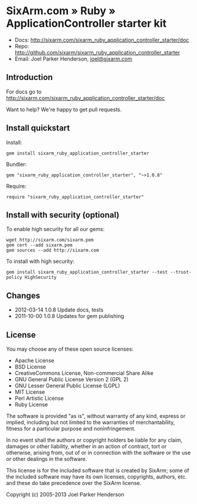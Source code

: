 # SixArm.com » Ruby » <br> ApplicationController starter kit

* Docs: <http://sixarm.com/sixarm_ruby_application_controller_starter/doc>
* Repo: <http://github.com/sixarm/sixarm_ruby_application_controller_starter>
* Email: Joel Parker Henderson, <joel@sixarm.com>


## Introduction

For docs go to <http://sixarm.com/sixarm_ruby_application_controller_starter/doc>

Want to help? We're happy to get pull requests.


## Install quickstart

Install:

    gem install sixarm_ruby_application_controller_starter

Bundler:

    gem "sixarm_ruby_application_controller_starter", "~>1.0.8"

Require:

    require "sixarm_ruby_application_controller_starter"


## Install with security (optional)

To enable high security for all our gems:

    wget http://sixarm.com/sixarm.pem
    gem cert --add sixarm.pem
    gem sources --add http://sixarm.com

To install with high security:

    gem install sixarm_ruby_application_controller_starter --test --trust-policy HighSecurity


## Changes

* 2012-03-14 1.0.8 Update docs, tests
* 2011-10-00 1.0.8 Updates for gem publishing


## License

You may choose any of these open source licenses:

  * Apache License
  * BSD License
  * CreativeCommons License, Non-commercial Share Alike
  * GNU General Public License Version 2 (GPL 2)
  * GNU Lesser General Public License (LGPL)
  * MIT License
  * Perl Artistic License
  * Ruby License

The software is provided "as is", without warranty of any kind, 
express or implied, including but not limited to the warranties of 
merchantability, fitness for a particular purpose and noninfringement. 

In no event shall the authors or copyright holders be liable for any 
claim, damages or other liability, whether in an action of contract, 
tort or otherwise, arising from, out of or in connection with the 
software or the use or other dealings in the software.

This license is for the included software that is created by SixArm;
some of the included software may have its own licenses, copyrights, 
authors, etc. and these do take precedence over the SixArm license.

Copyright (c) 2005-2013 Joel Parker Henderson

